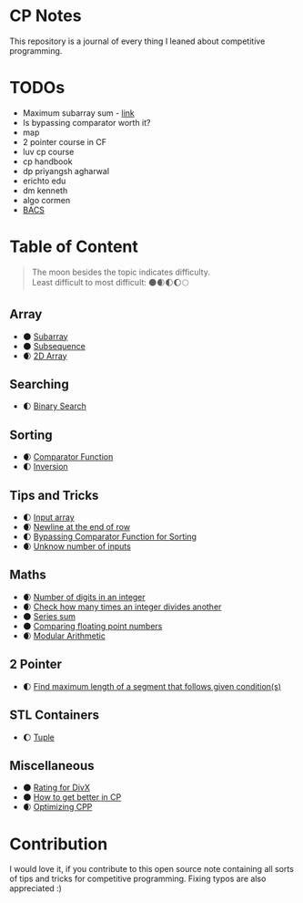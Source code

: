 # CP Notes
This repository is a journal of every thing I leaned about competitive programming.

# TODOs
- Maximum subarray sum - [link](array/max_subarray_sum.md)
- Is bypassing comparator worth it?
- map
- 2 pointer course in CF
- luv cp course
- cp handbook
- dp priyangsh agharwal
- erichto edu
- dm kenneth
- algo cormen
- [BACS](https://www.youtube.com/watch?v=-gWm-3zJS2U&list=PLWtSipmftM8qbtfj2WkoQ7Z9ZrhCl6rPz)

# Table of Content
> The moon besides the topic indicates difficulty.\
> Least difficult to most difficult: 🌑🌒🌓🌔🌕
## Array
- 🌑 [Subarray](array/subarray.md)
- 🌑 [Subsequence](array/subsequence.md)
- 🌒 [2D Array](array/2d_array.md)
## Searching
- 🌓 [Binary Search](searching/binary_search.md)
## Sorting
- 🌒 [Comparator Function](sorting/comp_func.md)
- 🌓 [Inversion](sorting/inversion.md)
## Tips and Tricks
- 🌓 [Input array](tips_and_tricks/input_arr.md)
- 🌒 [Newline at the end of row](tips_and_tricks/new_line_at_the_end_or_row.md)
- 🌓 [Bypassing Comparator Function for Sorting](tips_and_tricks/bypassing_comparator.md)
- 🌒 [Unknow number of inputs](tips_and_tricks/unknown_num_of_input.md)
## Maths
- 🌒 [Number of digits in an integer](maths/number_of_digits.md)
- 🌒 [Check how many times an integer divides another](maths/how_many_times_an_int_divides_another.md)
- 🌑 [Series sum](maths/series_sum.md)
- 🌑 [Comparing floating point numbers](maths/comparing_floating_point_num.md)
- 🌒 [Modular Arithmetic](maths/modular_arithmetic.md)
## 2 Pointer
- 🌓 [Find maximum length of a segment that follows given condition(s)](two_pointers/length_of_subarrays_that_follow_given_conditions.md.md)
## STL Containers
- 🌔 [Tuple](containers/tuple.md)
## Miscellaneous
- 🌑 [Rating for DivX](misc/rating_for_div_x.md)
- 🌑 [How to get better in CP](misc/how_to_get_better_in_cp.md.md)
- 🌒 [Optimizing CPP](misc/optimising_cpp.md)

# Contribution
I would love it, if you contribute to this open source note containing all sorts of tips and tricks for competitive programming. Fixing typos are also appreciated :)